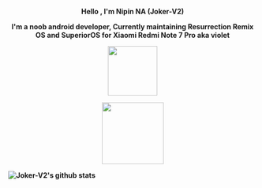 <p align="center"><strong>Hello , I'm Nipin NA (Joker-V2)</strong></p>
<p align="center"><strong> I'm a noob android developer, Currently maintaining Resurrection Remix OS and SuperiorOS for Xiaomi Redmi Note 7 Pro aka violet
<p align="center"><img src="https://media.giphy.com/media/WUlplcMpOCEmTGBtBW/giphy.gif" width="100"></p>
<p align="center"><img width="125" src="https://komarev.com/ghpvc/?username=Joker-V2&style=flat-square" />


![Joker-V2's github stats](https://github-readme-stats.vercel.app/api?username=Joker-V2&show_icons=true&theme=radical)
